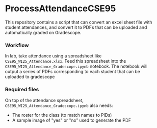 # ProcessAttendanceCSE95

This repository contains a script that can convert an excel sheet file with student attendances, and convert it to PDFs that can be uploaded and automatically graded on Gradescope.

### Workflow

In lab, take attendance using a spreadsheet like `CSE95_WI25_Attendance.xlsx`. Feed this spreadsheet into the `CSE95_WI25_Attendance_Gradescope.ipynb` notebook. The notebook will output a series of PDFs corresponding to each student that can be uploaded to gradescope

### Required files

On top of the attendance spreadsheet, `CSE95_WI25_Attendance_Gradescope.ipynb` also needs:
- The roster for the class (to match names to PIDs)
- A sample image of "yes" or "no" used to generate the PDF
